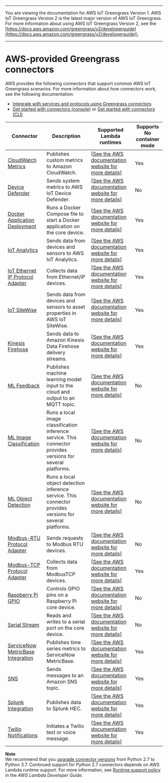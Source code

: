 --------

You are viewing the documentation for AWS IoT Greengrass Version 1\. AWS IoT Greengrass Version 2 is the latest major version of AWS IoT Greengrass\. For more information about using AWS IoT Greengrass Version 2, see the [https://docs.aws.amazon.com/greengrass/v2/developerguide](https://docs.aws.amazon.com/greengrass/v2/developerguide)\.

--------

# AWS\-provided Greengrass connectors<a name="connectors-list"></a>

AWS provides the following connectors that support common AWS IoT Greengrass scenarios\. For more information about how connectors work, see the following documentation:
+ [Integrate with services and protocols using Greengrass connectors](connectors.md)
+ [Get started with connectors \(console\)](connectors-console.md) or [Get started with connectors \(CLI\)](connectors-cli.md)


| Connector | Description | Supported Lambda runtimes | Supports **No container** mode | 
| --- | --- | --- | --- | 
| [CloudWatch Metrics](cloudwatch-metrics-connector.md) | Publishes custom metrics to Amazon CloudWatch\. | <a name="python-connectors-runtime"></a>[\[See the AWS documentation website for more details\]](http://docs.aws.amazon.com/greengrass/v1/developerguide/connectors-list.html) | Yes | 
| [Device Defender](device-defender-connector.md) | Sends system metrics to AWS IoT Device Defender\. | <a name="python-connectors-runtime"></a>[\[See the AWS documentation website for more details\]](http://docs.aws.amazon.com/greengrass/v1/developerguide/connectors-list.html) | No | 
| [Docker Application Deployment](docker-app-connector.md) | Runs a Docker Compose file to start a Docker application on the core device\. | [\[See the AWS documentation website for more details\]](http://docs.aws.amazon.com/greengrass/v1/developerguide/connectors-list.html) | Yes | 
| [IoT Analytics](iot-analytics-connector.md) | Sends data from devices and sensors to AWS IoT Analytics\. | <a name="python-connectors-runtime"></a>[\[See the AWS documentation website for more details\]](http://docs.aws.amazon.com/greengrass/v1/developerguide/connectors-list.html) | Yes | 
| [IoT Ethernet IP Protocol Adapter](ethernet-ip-connector.md) | Collects data from Ethernet/IP devices\. | [\[See the AWS documentation website for more details\]](http://docs.aws.amazon.com/greengrass/v1/developerguide/connectors-list.html) | Yes | 
| [IoT SiteWise](iot-sitewise-connector.md) | Sends data from devices and sensors to asset properties in AWS IoT SiteWise\. | [\[See the AWS documentation website for more details\]](http://docs.aws.amazon.com/greengrass/v1/developerguide/connectors-list.html) | Yes | 
| [Kinesis Firehose](kinesis-firehose-connector.md) | Sends data to Amazon Kinesis Data Firehose delivery streams\. | <a name="python-connectors-runtime"></a>[\[See the AWS documentation website for more details\]](http://docs.aws.amazon.com/greengrass/v1/developerguide/connectors-list.html) | Yes | 
| [ML Feedback](ml-feedback-connector.md) | Publishes machine learning model input to the cloud and output to an MQTT topic\. | [\[See the AWS documentation website for more details\]](http://docs.aws.amazon.com/greengrass/v1/developerguide/connectors-list.html) | No | 
| [ML Image Classification](image-classification-connector.md) | Runs a local image classification inference service\. This connector provides versions for several platforms\. | <a name="python-connectors-runtime"></a>[\[See the AWS documentation website for more details\]](http://docs.aws.amazon.com/greengrass/v1/developerguide/connectors-list.html) | No | 
| [ML Object Detection](obj-detection-connector.md) | Runs a local object detection inference service\. This connector provides versions for several platforms\. | [\[See the AWS documentation website for more details\]](http://docs.aws.amazon.com/greengrass/v1/developerguide/connectors-list.html) | No | 
| [Modbus\-RTU Protocol Adapter](modbus-protocol-adapter-connector.md) | Sends requests to Modbus RTU devices\. | <a name="python-connectors-runtime"></a>[\[See the AWS documentation website for more details\]](http://docs.aws.amazon.com/greengrass/v1/developerguide/connectors-list.html) | No | 
| [Modbus\-TCP Protocol Adapter](modbus-tcp-connector.md) | Collects data from ModbusTCP devices\. | [\[See the AWS documentation website for more details\]](http://docs.aws.amazon.com/greengrass/v1/developerguide/connectors-list.html) | Yes | 
| [Raspberry Pi GPIO](raspberrypi-gpio-connector.md) | Controls GPIO pins on a Raspberry Pi core device\. | <a name="python-connectors-runtime"></a>[\[See the AWS documentation website for more details\]](http://docs.aws.amazon.com/greengrass/v1/developerguide/connectors-list.html) | No | 
| [Serial Stream](serial-stream-connector.md) | Reads and writes to a serial port on the core device\. | <a name="python-connectors-runtime"></a>[\[See the AWS documentation website for more details\]](http://docs.aws.amazon.com/greengrass/v1/developerguide/connectors-list.html) | No | 
| [ServiceNow MetricBase Integration](servicenow-connector.md) | Publishes time series metrics to ServiceNow MetricBase\. | <a name="python-connectors-runtime"></a>[\[See the AWS documentation website for more details\]](http://docs.aws.amazon.com/greengrass/v1/developerguide/connectors-list.html) | Yes | 
| [SNS](sns-connector.md) | Sends messages to an Amazon SNS topic\. | <a name="python-connectors-runtime"></a>[\[See the AWS documentation website for more details\]](http://docs.aws.amazon.com/greengrass/v1/developerguide/connectors-list.html) | Yes | 
| [Splunk Integration](splunk-connector.md) | Publishes data to Splunk HEC\. | <a name="python-connectors-runtime"></a>[\[See the AWS documentation website for more details\]](http://docs.aws.amazon.com/greengrass/v1/developerguide/connectors-list.html) | Yes | 
| [Twilio Notifications](twilio-notifications-connector.md) | Initiates a Twilio text or voice message\. | <a name="python-connectors-runtime"></a>[\[See the AWS documentation website for more details\]](http://docs.aws.amazon.com/greengrass/v1/developerguide/connectors-list.html) | Yes | 

**Note**  
We recommend that you [upgrade connector versions](connectors.md#upgrade-connector-versions) from Python 2\.7 to Python 3\.7\. Continued support for Python 2\.7 connectors depends on AWS Lambda runtime support\. For more information, see [Runtime support policy](https://docs.aws.amazon.com/lambda/latest/dg/runtime-support-policy.html) in the *AWS Lambda Developer Guide*\.